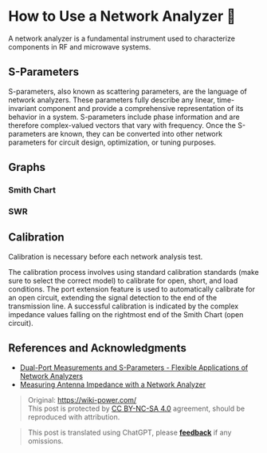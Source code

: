# How to Use a Network Analyzer 🚧

A network analyzer is a fundamental instrument used to characterize components in RF and microwave systems.

## S-Parameters

S-parameters, also known as scattering parameters, are the language of network analyzers. These parameters fully describe any linear, time-invariant component and provide a comprehensive representation of its behavior in a system. S-parameters include phase information and are therefore complex-valued vectors that vary with frequency. Once the S-parameters are known, they can be converted into other network parameters for circuit design, optimization, or tuning purposes.

## Graphs

### Smith Chart

### SWR

## Calibration

Calibration is necessary before each network analysis test.

The calibration process involves using standard calibration standards (make sure to select the correct model) to calibrate for open, short, and load conditions. The port extension feature is used to automatically calibrate for an open circuit, extending the signal detection to the end of the transmission line. A successful calibration is indicated by the complex impedance values falling on the rightmost end of the Smith Chart (open circuit).

## References and Acknowledgments

- [Dual-Port Measurements and S-Parameters - Flexible Applications of Network Analyzers](https://zhuanlan.zhihu.com/p/104926377)
- [Measuring Antenna Impedance with a Network Analyzer](https://www.bilibili.com/video/BV1VX4y1M7X8/)

> Original: <https://wiki-power.com/>  
> This post is protected by [CC BY-NC-SA 4.0](https://creativecommons.org/licenses/by/4.0/deed.en) agreement, should be reproduced with attribution.

> This post is translated using ChatGPT, please [**feedback**](https://github.com/linyuxuanlin/Wiki_MkDocs/issues/new) if any omissions.